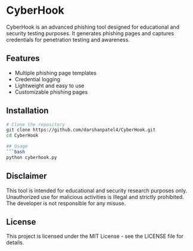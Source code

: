 # CyberHook

CyberHook is an advanced phishing tool designed for educational and security testing purposes. It generates phishing pages and captures credentials for penetration testing and awareness.

## Features
- Multiple phishing page templates
- Credential logging
- Lightweight and easy to use
- Customizable phishing pages

## Installation
```bash
# Clone the repository
git clone https://github.com/darshanpatel4/CyberHook.git
cd CyberHook

## Usage
```bash
python cyberhook.py
```

## Disclaimer
This tool is intended for educational and security research purposes only. Unauthorized use for malicious activities is illegal and strictly prohibited. The developer is not responsible for any misuse.

## License
This project is licensed under the MIT License - see the LICENSE file for details.
